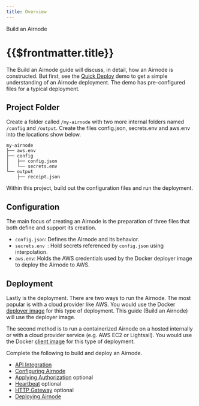 ```yaml
---
title: Overview
---
```

<TitleSpan>Build an Airnode</TitleSpan>
# {{$frontmatter.title}}

<TocHeader />
<TOC class="table-of-contents" :include-level="[2,3]" />

The Build an Airnode guide will discuss, in detail, how an Airnode is constructed. But first, see the [Quick Deploy](../../tutorial/README.md) demo to get a simple understanding of an Airnode deployment. The demo has pre-configured files for a typical deployment.

## Project Folder

Create a folder called `/my-airnode` with two more internal folders named `/config` and `/output`. Create the files config.json, secrets.env and aws.env into the locations show below.

```
my-airnode
├── aws.env
├── config
│   ├── config.json
│   └── secrets.env
└── output
    ├── receipt.json
```
Within this project, build out the configuration files and run the deployment.

## Configuration

The main focus of creating an Airnode is the preparation of three files that both define and support its creation.

- `config.json`: Defines the Airnode and its behavior.
- `secrets.env `: Hold secrets referenced by `config.json` using interpolation.
- `aws.env`: Holds the AWS credentials used by the Docker deployer image to deploy the Airnode to AWS.

## Deployment

Lastly is the deployment. There are two ways to run the Airnode. The most popular is with a cloud provider like AWS. You would use the Docker [deployer image](../docker/../../docker/deployer-image.md) for this type of deployment. This guide (Build an Airnode) will use the deployer image.

The second method is to run a containerized Airnode on a hosted internally or with a cloud provider service (e.g. AWS EC2 or Lightsail). You would use the Docker [client image](../../docker/client-image.md) for this type of deployment.

Complete the following to build and deploy an Airnode.

- [API Integration](api-integration.md)
- [Configuring Airnode](configuring-airnode.md)
- [Applying Authorization](./apply-auth.md) optional
- [Heartbeat](./heartbeat.md) optional
- [HTTP Gateway](./http-gateway.md) optional
- [Deploying Airnode](./deploying-airnode.md)
